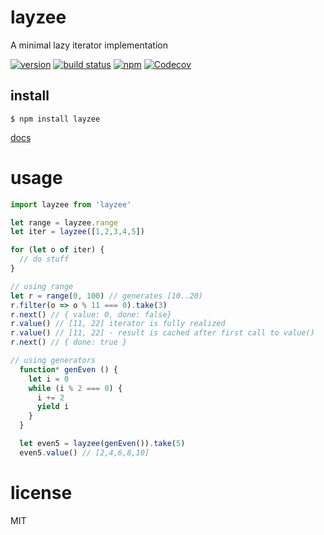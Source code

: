 
# layzee

A minimal lazy iterator implementation

[![version](https://img.shields.io/npm/v/layzee.svg)](https://www.npmjs.org/package/layzee)
[![build status](https://img.shields.io/travis/kofrasa/layzee.svg)](http://travis-ci.org/kofrasa/layzee)
[![npm](https://img.shields.io/npm/dm/layzee.svg)](https://www.npmjs.org/package/layzee)
[![Codecov](https://img.shields.io/codecov/c/github/kofrasa/layzee.svg)](https://codecov.io/gh/kofrasa/layzee)

## install

```$ npm install layzee```

[docs](https://kofrasa.net/layzee)

# usage

```js
import layzee from 'layzee'

let range = layzee.range
let iter = layzee([1,2,3,4,5])

for (let o of iter) {
  // do stuff
}

// using range
let r = range(0, 100) // generates [10..20)
r.filter(o => o % 11 === 0).take(3)
r.next() // { value: 0, done: false}
r.value() // [11, 22] iterator is fully realized
r.value() // [11, 22] - result is cached after first call to value()
r.next() // { done: true }

// using generators
  function* genEven () {
    let i = 0
    while (i % 2 === 0) {
      i += 2
      yield i
    }
  }

  let even5 = layzee(genEven()).take(5)
  even5.value() // [2,4,6,8,10]
```

# license

MIT
